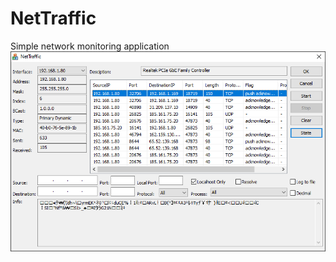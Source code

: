 # NetTraffic
Simple network monitoring application
![alt tag](https://github.com/landroo/NetTraffic/blob/master/image.png)
